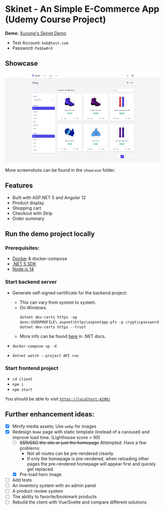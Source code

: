 # Skinet - An Simple E-Commerce App (Udemy Course Project)

**Demo**: [Xucong's Skinet Demo](https://xzhan-skinet-demo.shop)

- Test Account: `bob@test.com`
- Password: `Pa$$w0rd`

## Showcase

![Shop Page](./showcase/shop.png)

More screenshots can be found in the `showcase` folder.

## Features

- Built with ASP.NET 5 and Angular 12
- Product display
- Shopping cart
- Checkout with Strip
- Order summary

## Run the demo project locally

### Prerequisites:

- [Docker](https://www.docker.com/) & docker-compose
- [.NET 5 SDK](https://dotnet.microsoft.com/download)
- [Node.js 14](https://nodejs.org/en/)

### Start backend server

- Generate self-signed certificate for the backend project:

  - This can vary from system to system.
  - On Windows:
    ```
    dotnet dev-certs https -ep $env:USERPROFILE\.aspnet\https\aspnetapp.pfx -p crypticpassword
    dotnet dev-certs https --trust
    ```
  - More info can be found [here](https://docs.microsoft.com/en-us/dotnet/core/additional-tools/self-signed-certificates-guide#create-a-self-signed-certificate) in .NET docs.

- `docker-compose up -d`
- `dotnet watch --project API run`

### Start frontend project

- `cd client`
- `npm i`
- `npm start`

You should be able to visit [`https://localhost:4200/`](https://localhost:4200)

## Further enhancement ideas:

- [x] Minify media assets; Use `webp` for images
- [x] Redesign `Home` page with static template (instead of a carousel) and improve load time. (Lighthouse score > 90)
  - [ ] ~~SSR/SSG the site or just the homepage~~
        Attempted. Have a few problems:
    - Not all routes can be pre-rendered cleanly
    - If only the homepage is pre-rendered, when reloading other pages the pre-rendered homepage will appear first and quickly get replaced.
  - [x] Pre-load hero image.
- [ ] Add tests
- [ ] An inventory system with an admin panel
- [ ] A product review system
- [ ] The ability to favorite/bookmark products
- [ ] Rebuild the client with Vue/Svelte and compare different solutions
